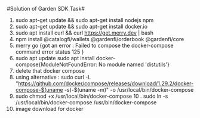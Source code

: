 #Solution of Garden SDK Task#
1. sudo apt-get update && sudo apt-get install nodejs npm
2. sudo apt-get update && sudo apt-get install docker.io
3. sudo apt install curl && curl https://get.merry.dev | bash
4. npm install @catalogfi/wallets @gardenfi/orderbook @gardenfi/core
5. merry go {got an error : Failed to compose the docker-compose command error status 125 }
6. sudo apt update
sudo apt install docker-compose{ModuleNotFoundError: No module named 'distutils'}
7. delete that docker compose
8. using alternative : sudo curl -L "https://github.com/docker/compose/releases/download/1.29.2/docker-compose-$(uname -s)-$(uname -m)" -o /usr/local/bin/docker-compose
9. sudo chmod +x /usr/local/bin/docker-compose
10 . sudo ln -s /usr/local/bin/docker-compose /usr/bin/docker-compose
11. image download for docker
